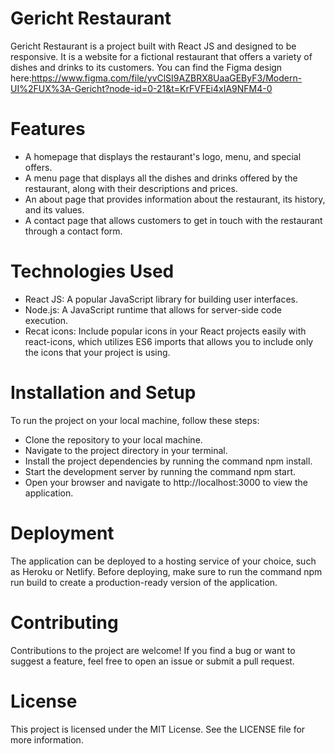 # **Gericht Restaurant**

Gericht Restaurant is a project built with React JS and designed to be responsive. It is a website for a fictional restaurant that offers a variety of dishes and drinks to its customers. You can find the Figma design here:https://www.figma.com/file/yvClSI9AZBRX8UaaGEByF3/Modern-UI%2FUX%3A-Gericht?node-id=0-21&t=KrFVFEi4xIA9NFM4-0

# Features
* A homepage that displays the restaurant's logo, menu, and special offers.
* A menu page that displays all the dishes and drinks offered by the restaurant, along with their descriptions and prices.
* An about page that provides information about the restaurant, its history, and its values.
* A contact page that allows customers to get in touch with the restaurant through a contact form.

# Technologies Used
* React JS: A popular JavaScript library for building user interfaces.
* Node.js: A JavaScript runtime that allows for server-side code execution.
* Recat icons: Include popular icons in your React projects easily with react-icons, which utilizes ES6 imports that allows you to include only the icons that your project is using.

# Installation and Setup
To run the project on your local machine, follow these steps:

* Clone the repository to your local machine.
* Navigate to the project directory in your terminal.
* Install the project dependencies by running the command npm install.
* Start the development server by running the command npm start.
* Open your browser and navigate to http://localhost:3000 to view the application.

# Deployment
The application can be deployed to a hosting service of your choice, such as Heroku or Netlify. Before deploying, make sure to run the command npm run build to create a production-ready version of the application.

# Contributing
Contributions to the project are welcome! If you find a bug or want to suggest a feature, feel free to open an issue or submit a pull request.

# License
This project is licensed under the MIT License. See the LICENSE file for more information.
